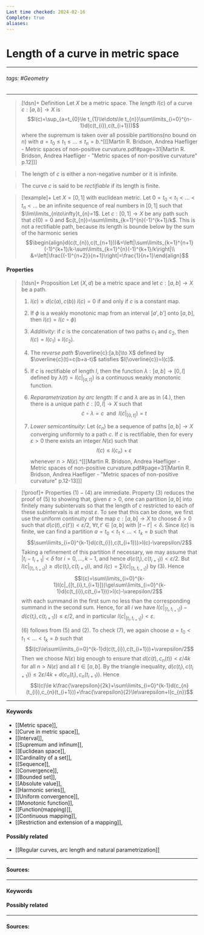 ```yaml
---
Last time checked: 2024-02-16
Complete: true
aliases:
---
```

# Length of a curve in metric space
***
###### tags: #Geometry 
***
>[!dsn]+ Definition
>Let $X$ be a metric space. The *length* $l(c)$ of a curve $c:[a,b]\to X$ is 
>$$l(c)=\sup_{a=t_{0}\le t_{1}\le\dots\le t_{n}}\sum\limits_{i=0}^{n-1}d(c(t_{i}),c(t_{i+1}))$$
>where the supremum is taken over all possible partitions(no bound on $n$) with $a=t_{0}\le t_{1}\le\dots\le t_{n}=b$.^[[[Martin R. Bridson, Andrea Haefliger - Metric spaces of non-positive curvature.pdf#page=31|Martin R. Bridson, Andrea Haefliger - "Metric spaces of non-positive curvature" p.12]]]

>The length of $c$ is either a non-negative number or it is infinite.

>The curve $c$ is said to be *rectifiable* if its length is finite.

>[!example]+ 
>Let $X=[0,1]$ with euclidean metric. Let $0=t_{0}<t_{1}<\dots<t_{n}<\dots$ be an infinite sequence of real numbers in $[0,1]$ such that $\lim\limits_{n\to\infty}t_{n}=1$. Let $c:[0,1]\to X$ be any path such that $c(0)=0$ and $c(t_{n})=\sum\limits_{k=1}^{n}(-1)^{k+1}/k$. This is not a rectifiable path, because its length is bounde below by the sum of the harmonic series
>$$\begin{align}d(c(t_{n}),c(t_{n+1}))&=\left|\sum\limits_{k=1}^{n+1}(-1)^{k+1}/k-\sum\limits_{k=1}^{n}(-1)^{k+1}/k\right|\\ &=\left|\frac{(-1)^{n+2}}{n+1}\right|=\frac{1}{n+1}\end{align}$$
#### Properties 
>[!dsn]+ Proposition
>Let $(X,d)$ be a metric space and let $c:[a,b]\to X$ be a path.
>1. $l(c)\ge d(c(a),c(b))$
>   $l(c)=0$ if and only if $c$ is a constant map.
>
>2. If $\phi$ is a weakly monotonic map from an interval $[a',b']$ onto $[a,b]$, then $l(c)=l(c\circ\phi)$
>3. *Additivity*: if $c$ is the concatenation of two paths $c_{1}$ and $c_{2}$, then $l(c)=l(c_{1})+l(c_{2})$.
>4. The *reverse path* $\overline{c}:[a,b]\to X$ defined by $\overline{c}(t)=c(b+a-t)$ satisfies $l(\overline{c})=l(c)$.
>5. If $c$ is rectifiable of length $l$, then the function $\lambda:[a,b]\to[0,l]$ defined by $\lambda(t)=l(c|_{[a,t]})$ is a continuous weakly monotonic function.
>6. *Reparametrization by arc length*: If $c$ and $\lambda$ are as in (4.), then there is a unique path $\tilde{c}:[0,l]\to X$ such that 
>   $$\tilde{c}\circ\lambda=c\;\;\text{and}\;\;l(\tilde{c}|_{[0,t]})=t$$
>7. *Lower semicontinuity*: Let $(c_{n})$ be a sequence of paths $[a,b]\to X$ converging uniformly to a path $c$. If $c$ is rectifiable, then for every $\varepsilon>0$ there exists an integer $N(\varepsilon)$ such that
>   $$l(c)\le l(c_{n})+\varepsilon$$
>   whenever $n>N(\varepsilon)$.^[[[Martin R. Bridson, Andrea Haefliger - Metric spaces of non-positive curvature.pdf#page=31|Martin R. Bridson, Andrea Haefliger - "Metric spaces of non-positive curvature" p.12-13]]]

>[!proof]+
>Properties $(1)-(4)$ are immediate. Property $(3)$ reduces the proof of $(5)$ to showing that, given $\varepsilon>0$, one can partition $[a,b]$ into finitely many subintervals so that the length of $c$ restricted to each of these subintervals is at most $\varepsilon$. To see that this can be done, we first use the uniform continuity of the map $c:[a,b]\to X$ to choose $\delta>0$ such that $d(c(t),c(t'))<\varepsilon/2$, $\forall t,t'\in[a,b]$ with $|t-t'|<\delta$. Since $l(c)$ is finite, we can find a partition $a=t_{0}<t_{1}<\dots<t_{k}=b$ such that
>$$\sum\limits_{i=0}^{k-1}d(c(t_{i}),c(t_{i+1}))>l(c)-\varepsilon/2$$
>Taking a refinement of this partition if necessary, we may assume that $|t_{i}-t_{i+1}|<\delta$ for $i=0,\dots,k-1$, and hence $d(c(t_{i}),c(t_{i+1}))<\varepsilon/2$. But $l(c|_{[t_{i},t_{i+1}]})\ge d(c(t_{i}),c(t_{i+1}))$, and $l(c)=\sum l(c|_{[t_{i},t_{i+1}]})$ by $(3)$. Hence
>$$l(c)=\sum\limits_{i=0}^{k-1}l(c|_{[t_{i},t_{i+1}]})\ge\sum\limits_{i=0}^{k-1}d(c(t_{i}),c(t_{i+1}))>l(c)-\varepsilon/2$$
>with each summand in the first sum no less than the corresponding summand in the second sum. Hence, for all $i$ we have $l(c|_{[t_{i},t_{i+1}]})-d(c(t_{i}),c(t_{i+1}))\le\varepsilon/2$, and in particular $l(c|_{[t_{i},t_{i+1}]})<\varepsilon$.
>
>$(6)$ follows from $(5)$ and $(2)$. To check $(7)$, we again choose $a=t_{0}<t_{1}<\dots<t_{k}=b$ such that
>$$l(c)\le\sum\limits_{i=0}^{k-1}d(c(t_{i}),c(t_{i+1}))+\varepsilon/2$$
>Then we choose $N(\varepsilon)$ big enough to ensure that $d(c(t),c_{n}(t))<\varepsilon/4k$ for all $n>N(\varepsilon)$ and all $t\in[a,b]$. By the triangle inequality, $d(c(t_{i}),c(t_{i+1}))\le2\varepsilon/4k+d(c_{n}(t_{i}),c_{n}(t_{i+1}))$. Hence
>$$l(c)\le k\frac{\varepsilon}{2k}+\sum\limits_{i=0}^{k-1}d(c_{n}(t_{i}),c_{n}(t_{i+1}))+\frac{\varepsilon}{2}\le\varepsilon+l(c_{n})$$
***
#### Keywords
- [[Metric space]],
- [[Curve in metric space]],
- [[Interval]],
- [[Supremum and infinum]],
- [[Euclidean space]],
- [[Cardinality of a set]],
- [[Sequence]],
- [[Convergence]],
- [[Bounded set]],
- [[Absolute value]],
- [[Harmonic series]],
- [[Uniform convergence]],
- [[Monotonic function]],
- [[Function(mapping)]],
- [[Continuous mapping]],
- [[Restriction and extension of a mapping]],
#### Possibly related
- [[Regular curves, arc length and natural parametrization]]
***
#### Sources:

***
#### Keywords
#### Possibly related
***
#### Sources: